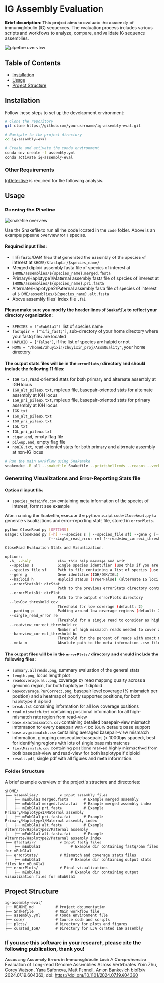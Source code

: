 # IG Assembly Evaluation

**Brief description:** This project aims to evaluate the assembly of immunoglobulin (IG) sequences. The evaluation process includes various scripts and workflows to analyze, compare, and validate IG sequence assemblies.

![pipeline overview](plots/overview.png)

## Table of Contents

- [Installation](#installation)
- [Usage](#usage)
- [Project Structure](#project-structure)

## Installation

Follow these steps to set up the development environment:

```bash
# Clone the repository
git clone https://github.com/yourusername/ig-assembly-eval.git

# Navigate to the project directory
cd ig-assembly-eval

# Create and activate the conda environment
conda env create -f assembly.yml
conda activate ig-assembly-eval
```

### Other Requirements

[IgDetective](https://github.com/Immunotools/IgDetective.git) is required for the following analysis.

## Usage
### Running the Pipeline

![snakefile overview](plots/dag_snake.png)

Use the Snakefile to run all the code located in the `code` folder. Above is an example pipeline overview for 1 species.

#### Required input files:

- HiFi fastq/BAM files that generated the assembly of the species of interest at `$HOME/$fastqdir/$species_name/`
- Merged diploid assembly fasta file of species of interest at `$HOME/assemblies/${species_name}.merged.fasta`
- Primary/Haplotype1/Maternal assembly fasta file of species of interest at `$HOME/assemblies/${species_name}.pri.fasta`
- Alternate/Haplotype2/Paternal assembly fasta file of species of interest at `$HOME/assemblies/${species_name}.alt.fasta`
- Above assembly files' index file `.fai`


#### Please make sure you modify the header lines of `Snakefile` to reflect your directory organization:

- `SPECIES = ["mEubGla1"]`, list of species name
- `fastqdir = ["hifi_fastq"]`,  sub-directory of your home directory where your fastq files are located
- `HAPLOID = ["False"]`,  if the list of species are halpid or not
- `HOME = "/home1/zhuyixin/zhuyixin_proj/AssmQuality"`,  your home directory

#### The output stats files will be in the `errorStats/` directory and should include the following 11 files:

- `IGH.txt`, read-oriented stats for both primary and alternate assembly at IGH locus
- `IGH_alt_pileup.txt`, mpileup file, basepair-oriented stats for alternate assembly at IGH locus
- `IGH_pri_pileup.txt`, mpileup file, basepair-oriented stats for primary assembly at IGH locus
- `IGK.txt`
- `IGK_alt_pileup.txt`
- `IGK_pri_pileup.txt`
- `IGL.txt`
- `IGL_pri_pileup.txt`
- `cigar.end`, empty flag file
- `pileup.end`, empty flag file
- `nonIG.txt`, read-oriented stats for both primary and alternate assembly at non-IG locus

```bash
# Run the main workflow using Snakemake
snakemake -R all --snakefile Snakefile --printshellcmds --reason --verbose --latency-wait 60000 --cores all
```
### Generating Visualizations and Error-Reporting Stats file

#### Optional input file:
- `species_metainfo.csv` containing meta information of the species of interest, format see example

After running the Snakefile, execute the python script `code/CloseRead.py` to generate visualizations and error-reporting stats file, stored in `errorPlots`.
```bash
python CloseRead.py [OPTIONS]
usage: CloseRead.py [-h] (--species s | --species_file sf) --gene g [--haploid h] --errorStatsDir dirStat --errorPlotsDir dirPlot [--lowCov_threshold cov] [--padding p]
                    [--single_read_error re] [--readview_correct_threshold rc] [--baseview_correct_threshold bc] [--meta m]

CloseRead Evaluation Stats and Visualization.

options:
  -h, --help            show this help message and exit
  --species s           Single species identifier (use this if you are providing one species)
  --species_file sf     Path to file containing a list of species (use this if you are providing multiple species)
  --gene g              Gene identifier(IGH/IGK/IGL)
  --haploid h           Haploid status (True/False) (alternate IG loci will not be shown if too short or has multiple)
  --errorStatsDir dirStat
                        Path to the previous errorStats directory containing mpileup file
  --errorPlotsDir dirPlot
                        Path to the output errorPlots directory
  --lowCov_threshold cov
                        Threshold for low coverage (default: 2)
  --padding p           Padding around low coverage regions (default: 2000bps)
  --single_read_error re
                        Threshold for a single read to consider as high mismatch (default: 0.01)
  --readview_correct_threshold rc
                        Number of high mismatch reads needed to cover a position for it to be considered as high mismatch rate position from read-view (default: 5)
  --baseview_correct_threshold bc
                        Threshold for the percent of reads with exact match at a position for it to be considered as well-supported, used in heatmap (default: 80 percent)
  --meta m              Absolute path to the meta information .csv file, used for generating pdf.
```

#### The output files will be in the `errorPlots/` directory and should include the following files:

- `summary.allreads.png`, summary evaluation of the general stats
- `length.png`, locus length plot
- `readcoverage.all.png`, coverage by read mapping quality across a genomic region, for both haplotype if diploid
- `basecoverage.PerCorrect.png`, basepair level coverage (% mismatch per position) and a heatmap of poorly supported positions, for both haplotype if diploid
- `break.txt` containing information for all low coverage positions
- `read.mismatch.txt` containing positional information for all high-mismatch rate region from read-view
- `base.exactmismatch.csv` containing detailed basepair-view mismatch information for every basepair with < bc (80% default) base support
- `base.avgmismatch.csv` containing averaged basepair-view mismatch information, grouping consecutive basepairs (< 1000bps spaced), best for identifying regions with lots of single base mismatches
- `finalMismatch.csv` containing positions marked highly mismacthed from both basepair-view and read-view, for both haplotype if diploid
- `result.pdf`, single pdf with all figures and meta information. 

### Folder Structure

A brief example overview of the project's structure and directories:

```plaintext
$HOME/
├── assemblies/          # Input assembly files
│   ├── mEubGla1.merged.fasta       # Example merged assembly
│   ├── mEubGla1.merged.fasta.fai   # Example merged assembly index
│   ├── mEubGla1.pri.fasta          # Example Primary/Haplotype1/Maternal assembly
│   ├── mEubGla1.pri.fasta.fai      # Example Primary/Haplotype1/Maternal assembly index
│   ├── mEubGla1.alt.fasta          # Example Alternate/Haplotype2/Paternal assembly
│   ├── mEubGla1.alt.fasta.fai      # Example Alternate/Haplotype2/Paternal assembly index
├── $fastqdir/           # Input fastq files
│   ├── mEubGla1              # Example dir containing fastq/bam files for mEubGla1
├── errorStats/          # Mismatch and coverage stats files
│   ├── mEubGla1              # Example dir containing output stats files for mEubGla1
├── errorPlots/          # Final visualizations
│   ├── mEubGla1              # Example dir containing output visualization files for mEubGla1
```

## Project Structure

```plaintext
ig-assembly-eval/
├── README.md          # Project documentation
├── Snakefile          # Main workflow file
├── assembly.yml       # Conda environment file
├── code/              # Source code and scripts
├── plots/             # Directory for plots and figures
├── curated_IGH/       # Directory for LJA curated IGH assembly
```

## 
### If you use this software in your research, please cite the following publication, thank you!

Assessing Assembly Errors in Immunoglobulin Loci: A Comprehensive Evaluation of Long-read Genome Assemblies Across Vertebrates
Yixin Zhu, Corey Watson, Yana Safonova, Matt Pennell, Anton Bankevich
bioRxiv 2024.07.19.604360; doi: https://doi.org/10.1101/2024.07.19.604360
